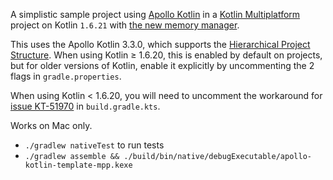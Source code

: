 A simplistic sample project using [Apollo Kotlin](https://github.com/apollographql/apollo-kotlin) in
a [Kotlin Multiplatform](https://kotlinlang.org/docs/multiplatform.html) project on Kotlin `1.6.21`
with [the new memory manager](https://github.com/JetBrains/kotlin/blob/master/kotlin-native/NEW_MM.md).

This uses the Apollo Kotlin 3.3.0, which supports
the [Hierarchical Project Structure](https://kotlinlang.org/docs/multiplatform-hierarchy.html). When using Kotlin ≥
1.6.20, this is enabled by default on projects, but for older versions of Kotlin, enable it explicitly by uncommenting
the 2 flags in `gradle.properties`.

When using Kotlin < 1.6.20, you will need to uncomment the workaround
for [issue KT-51970](https://youtrack.jetbrains.com/issue/KT-51970) in `build.gradle.kts`.

Works on Mac only.

- `./gradlew nativeTest` to run tests
- `./gradlew assemble && ./build/bin/native/debugExecutable/apollo-kotlin-template-mpp.kexe`
